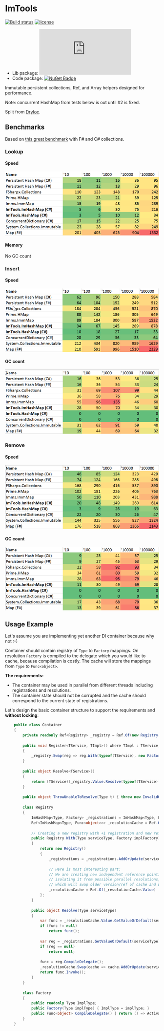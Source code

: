 # ImTools

[![Build status](https://ci.appveyor.com/api/projects/status/el9echuqfnl86u53?svg=true)](https://ci.appveyor.com/project/MaksimVolkau/imtools)
[![license](https://img.shields.io/github/license/dadhi/ImTools.svg)](http://opensource.org/licenses/MIT)


- Lib package: [![NuGet Badge](https://buildstats.info/nuget/ImTools.dll)](https://www.nuget.org/packages/ImTools.dll)
- Code package: [![NuGet Badge](https://buildstats.info/nuget/ImTools)](https://www.nuget.org/packages/ImTools)

Immutable persistent collections, Ref, and Array helpers designed for performance.

Note: concurrent HashMap from tests below is out until #2 is fixed.

Split from [DryIoc](https://github.com/dadhi/dryioc).


## Benchmarks

Based on [this great benchmark](https://gist.github.com/mrange/d6e7415113ebfa52ccb660f4ce534dd4) with F# and C# collections.

### Lookup

#### Speed

![Lookup Speed](BenchmarkResults/perf_Lookup.png)

#### Memory

No GC count


### Insert

#### Speed

![Insert Speed](BenchmarkResults/perf_Insert.png)

#### GC count

![GC Counts](BenchmarkResults/cc_Insert.png)


### Remove

#### Speed

![Insert Speed](BenchmarkResults/perf_Remove.png)

#### GC count

![GC Counts](BenchmarkResults/cc_Remove.png)


## Usage Example

Let's assume you are implementing yet another DI container because why not :-)

Container should contain registry of `Type` to `Factory` mappings. 
On resolution `Factory` is compiled to the delegate which you would like to cache, because compilation is costly. 
The cache will store the mappings from `Type` to `Func<object>`.

__The requirements:__

- The container may be used in parallel from different threads including registrations and resolutions. 
- The container state should not be corrupted and the cache should correspond to the current state of registrations.

Let's design the basic container structure to support the requirements and __without locking__:

```csharp
    public class Container
    {
        private readonly Ref<Registry> _registry = Ref.Of(new Registry());

        public void Register<TService, TImpl>() where TImpl : TService, new()
        {
            _registry.Swap(reg => reg.With(typeof(TService), new Factory(typeof(TImpl))));
        }

        public object Resolve<TService>()
        {
            return (TService)(_registry.Value.Resolve(typeof(TService)) ?? ThrowUnableToResolve(typeof(TService)));
        }
        
        public object ThrowUnableToResolve(Type t) { throw new InvalidOperationException("Unable to resolve: " + t); }

        class Registry 
        {
            ImHashMap<Type, Factory> _registrations = ImHashMap<Type, Factory>.Empty;
            Ref<ImHashMap<Type, Func<object>>> _resolutionCache = Ref.Of(ImHashMap<Type, Func<object>>.Empty);

            // Creating a new registry with +1 registration and new refeence to cache value
            public Registry With(Type serviceType, Factory implFactory)
            {
                return new Registry() 
                {	
                    _registrations = _registrations.AddOrUpdate(serviceType, implFactory),
                        
                    // Here is most interesting part:
                    // We are creating new independent reference pointing to cache value,
                    // isolating it from possible parallel resolutions, 
                    // which will swap older version/ref of cache and won't touch the new one.
                    _resolutionCache = Ref.Of(_resolutionCache.Value)
                };
            }

            public object Resolve(Type serviceType)
            {
                var func = _resolutionCache.Value.GetValueOrDefault(serviceType);
                if (func != null)
                    return func();

                var reg = _registrations.GetValueOrDefault(serviceType);
                if (reg == null)
                    return null;
                
                func = reg.CompileDelegate();
                _resolutionCache.Swap(cache => cache.AddOrUpdate(serviceType, func));
                return func.Invoke();
            }
        }
        
        class Factory 
        {
            public readonly Type ImplType;
            public Factory(Type implType) { ImplType = implType; }
            public Func<object> CompileDelegate() { return () => Activator.CreateInstance(ImplType); }
        } 
    }
```
